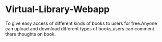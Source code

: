 # Virtual-Library-Webapp
To give easy access of different kinds of books to users for free.Anyone can upload and download different types of books,users can comment there thoughts on book.
